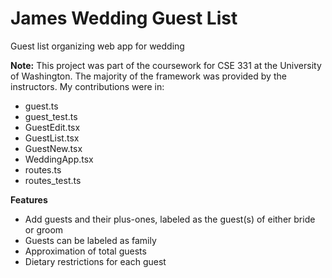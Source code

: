 # James Wedding Guest List
Guest list organizing web app for wedding

**Note:**
This project was part of the coursework for CSE 331 at the University of Washington. The majority of the framework was provided by the instructors.
My contributions were in:
- guest.ts
- guest_test.ts
- GuestEdit.tsx
- GuestList.tsx
- GuestNew.tsx
- WeddingApp.tsx
- routes.ts
- routes_test.ts

**Features**
- Add guests and their plus-ones, labeled as the guest(s) of either bride or groom
- Guests can be labeled as family
- Approximation of total guests
- Dietary restrictions for each guest
